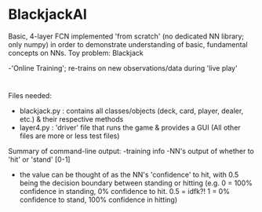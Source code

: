 # BlackjackAI
Basic, 4-layer FCN implemented 'from scratch' (no dedicated NN library; only numpy) in order to demonstrate understanding of basic, fundamental concepts on NNs.
Toy problem: Blackjack

-'Online Training'; re-trains on new observations/data during 'live play'

#
Files needed: 
- blackjack.py : contains all classes/objects (deck, card, player, dealer, etc.) & their respective methods
- layer4.py : 'driver' file that runs the game & provides a GUI
(All other files are more or less test files)

Summary of command-line output:
-training info
-NN's output of whether to 'hit' or 'stand' [0-1]
  - the value can be thought of as the NN's 'confidence' to hit, with 0.5 being the decision boundary between standing or hitting 
(e.g. 0 = 100% confidence in standing, 0% confidence to hit. 0.5 = idfk?! 1 = 0% confidence to stand, 100% confidence in hitting)
